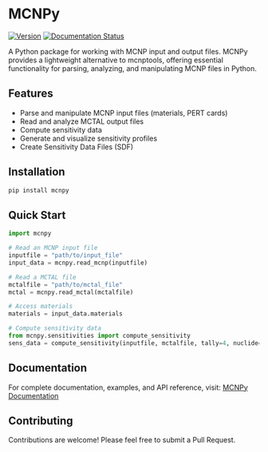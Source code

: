 # MCNPy

[![Version](https://img.shields.io/badge/version-0.2.5-blue.svg)](https://github.com/monleon96/MCNPy)
[![Documentation Status](https://readthedocs.org/projects/mcnpy/badge/?version=latest)](https://mcnpy.readthedocs.io/en/latest/?badge=latest)

A Python package for working with MCNP input and output files. MCNPy provides a lightweight alternative to mcnptools, offering essential functionality for parsing, analyzing, and manipulating MCNP files in Python.

## Features

- Parse and manipulate MCNP input files (materials, PERT cards)
- Read and analyze MCTAL output files
- Compute sensitivity data
- Generate and visualize sensitivity profiles
- Create Sensitivity Data Files (SDF)

## Installation

```bash
pip install mcnpy
```

## Quick Start

```python
import mcnpy

# Read an MCNP input file
inputfile = "path/to/input_file"
input_data = mcnpy.read_mcnp(inputfile)

# Read a MCTAL file
mctalfile = "path/to/mctal_file"
mctal = mcnpy.read_mctal(mctalfile)

# Access materials
materials = input_data.materials

# Compute sensitivity data
from mcnpy.sensitivities import compute_sensitivity
sens_data = compute_sensitivity(inputfile, mctalfile, tally=4, nuclide=26056, label='Sensitivity Fe-56')
```

## Documentation

For complete documentation, examples, and API reference, visit:
[MCNPy Documentation](https://mcnpy.readthedocs.io/en/latest/)

## Contributing

Contributions are welcome! Please feel free to submit a Pull Request.
